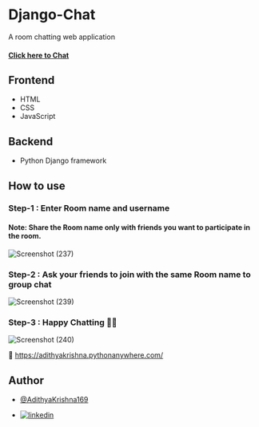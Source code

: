 # Django-Chat

A room chatting web application

#### [Click here to Chat](https://adithyakrishna.pythonanywhere.com/)

## Frontend

- HTML
- CSS
- JavaScript

## Backend

- Python Django framework

## How to use

### Step-1 : Enter Room name and username

#### Note: Share the Room name only with friends you want to participate in the room.

![Screenshot (237)](https://user-images.githubusercontent.com/90098332/195062016-ea58b06c-6973-4018-aa2e-4c23051f2199.png)

### Step-2 : Ask your friends to join with the same Room name to group chat

![Screenshot (239)](https://user-images.githubusercontent.com/90098332/195062577-664a350c-074b-4ec7-82ab-c36a91854809.png)

### Step-3 : Happy Chatting 🙌😊

![Screenshot (240)](https://user-images.githubusercontent.com/90098332/195062659-dd904949-8ee1-463b-87b4-41fa3cca0678.png)

🚀 https://adithyakrishna.pythonanywhere.com/

## Author

- [@AdithyaKrishna169](https://github.com/AdithyaKrishna169)

- [![linkedin](https://img.shields.io/badge/linkedin-0A66C2?style=for-the-badge&logo=linkedin&logoColor=white)](https://www.linkedin.com/in/adithyakrishnaeemani/)
